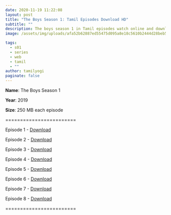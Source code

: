```yaml
---
date: 2020-11-19 11:22:08
layout: post
title: "The Boys Season 1: Tamil Episodes Download HD"
subtitle: ""
description: The boys season 1 in Tamil episodes watch online and download tamilrockers
image: /assets/img/uploads/afa52b62887ed55475d095a8e18c5610b2444d28beb5b6ee2f322e6613374bad._v_sx1700_.jpg

tags:
  - s01
  - series
  - web
  - tamil
  - ""
author: tamilyogi
paginate: false
---
```

**Name**: The Boys Season 1

**Year**: 2019

**Size**: 250 MB each episode

\========================

Episode 1 - [Download](https://files.isaiminiweb.online/Torrent/(%2520Telegram%2520%2540isaiminidownload%2520)-%2520The%2520Boys%2520(2020)%2520S1%2520EP%2520(01-08)%2520HDRip%2520-%2520%255BTam%2520%252B%2520Tel%2520%252B%2520Hin%255D%2520-%2520ESub%2520%255BTentrockers%255D/EP%252001%2520-%2520The%2520Name%2520of%2520the%2520Game.mkv)

Episode 2 - [Download](https://files.isaiminiweb.online/Torrent/(%2520Telegram%2520%2540isaiminidownload%2520)-%2520The%2520Boys%2520(2020)%2520S1%2520EP%2520(01-08)%2520HDRip%2520-%2520%255BTam%2520%252B%2520Tel%2520%252B%2520Hin%255D%2520-%2520ESub%2520%255BTentrockers%255D/EP%252002%2520-%2520Cherry.mkv)

Episode 3 - [Download](https://files.isaiminiweb.online/Torrent/(%2520Telegram%2520%2540isaiminidownload%2520)-%2520The%2520Boys%2520(2020)%2520S1%2520EP%2520(01-08)%2520HDRip%2520-%2520%255BTam%2520%252B%2520Tel%2520%252B%2520Hin%255D%2520-%2520ESub%2520%255BTentrockers%255D/EP%252003%2520-%2520Get%2520Some.mkv)

Episode 4 - [Download](https://files.isaiminiweb.online/Torrent/(%2520Telegram%2520%2540isaiminidownload%2520)-%2520The%2520Boys%2520(2020)%2520S1%2520EP%2520(01-08)%2520HDRip%2520-%2520%255BTam%2520%252B%2520Tel%2520%252B%2520Hin%255D%2520-%2520ESub%2520%255BTentrockers%255D/EP%252004%2520-%2520The%2520Female%2520of%2520the%2520Species.mkv)

Episode 5 - [Download](https://files.isaiminiweb.online/Torrent/(%2520Telegram%2520%2540isaiminidownload%2520)-%2520The%2520Boys%2520(2020)%2520S1%2520EP%2520(01-08)%2520HDRip%2520-%2520%255BTam%2520%252B%2520Tel%2520%252B%2520Hin%255D%2520-%2520ESub%2520%255BTentrockers%255D/EP%252005%2520-%2520Good%2520for%2520the%2520Soul.mkv)

Episode 6 - [Download](https://files.isaiminiweb.online/Torrent/(%2520Telegram%2520%2540isaiminidownload%2520)-%2520The%2520Boys%2520(2020)%2520S1%2520EP%2520(01-08)%2520HDRip%2520-%2520%255BTam%2520%252B%2520Tel%2520%252B%2520Hin%255D%2520-%2520ESub%2520%255BTentrockers%255D/EP%252006%2520-%2520The%2520Innocents.mkv)

Episode 7 - [Download](https://files.isaiminiweb.online/Torrent/(%2520Telegram%2520%2540isaiminidownload%2520)-%2520The%2520Boys%2520(2020)%2520S1%2520EP%2520(01-08)%2520HDRip%2520-%2520%255BTam%2520%252B%2520Tel%2520%252B%2520Hin%255D%2520-%2520ESub%2520%255BTentrockers%255D/EP%252007%2520-%2520The%2520Self-Preservation%2520Society.mkv)

Episode 8 - [Download](https://files.isaiminiweb.online/Torrent/(%2520Telegram%2520%2540isaiminidownload%2520)-%2520The%2520Boys%2520(2020)%2520S1%2520EP%2520(01-08)%2520HDRip%2520-%2520%255BTam%2520%252B%2520Tel%2520%252B%2520Hin%255D%2520-%2520ESub%2520%255BTentrockers%255D/EP%252008%2520-%2520You%2520Found%2520Me.mkv)

\========================